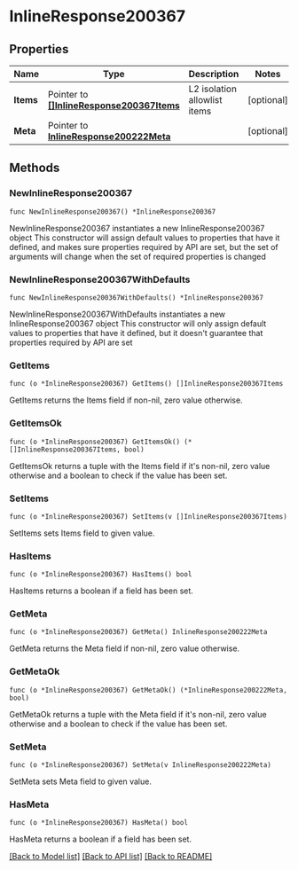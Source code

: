 # InlineResponse200367

## Properties

Name | Type | Description | Notes
------------ | ------------- | ------------- | -------------
**Items** | Pointer to [**[]InlineResponse200367Items**](InlineResponse200367Items.md) | L2 isolation allowlist items | [optional] 
**Meta** | Pointer to [**InlineResponse200222Meta**](InlineResponse200222Meta.md) |  | [optional] 

## Methods

### NewInlineResponse200367

`func NewInlineResponse200367() *InlineResponse200367`

NewInlineResponse200367 instantiates a new InlineResponse200367 object
This constructor will assign default values to properties that have it defined,
and makes sure properties required by API are set, but the set of arguments
will change when the set of required properties is changed

### NewInlineResponse200367WithDefaults

`func NewInlineResponse200367WithDefaults() *InlineResponse200367`

NewInlineResponse200367WithDefaults instantiates a new InlineResponse200367 object
This constructor will only assign default values to properties that have it defined,
but it doesn't guarantee that properties required by API are set

### GetItems

`func (o *InlineResponse200367) GetItems() []InlineResponse200367Items`

GetItems returns the Items field if non-nil, zero value otherwise.

### GetItemsOk

`func (o *InlineResponse200367) GetItemsOk() (*[]InlineResponse200367Items, bool)`

GetItemsOk returns a tuple with the Items field if it's non-nil, zero value otherwise
and a boolean to check if the value has been set.

### SetItems

`func (o *InlineResponse200367) SetItems(v []InlineResponse200367Items)`

SetItems sets Items field to given value.

### HasItems

`func (o *InlineResponse200367) HasItems() bool`

HasItems returns a boolean if a field has been set.

### GetMeta

`func (o *InlineResponse200367) GetMeta() InlineResponse200222Meta`

GetMeta returns the Meta field if non-nil, zero value otherwise.

### GetMetaOk

`func (o *InlineResponse200367) GetMetaOk() (*InlineResponse200222Meta, bool)`

GetMetaOk returns a tuple with the Meta field if it's non-nil, zero value otherwise
and a boolean to check if the value has been set.

### SetMeta

`func (o *InlineResponse200367) SetMeta(v InlineResponse200222Meta)`

SetMeta sets Meta field to given value.

### HasMeta

`func (o *InlineResponse200367) HasMeta() bool`

HasMeta returns a boolean if a field has been set.


[[Back to Model list]](../README.md#documentation-for-models) [[Back to API list]](../README.md#documentation-for-api-endpoints) [[Back to README]](../README.md)


